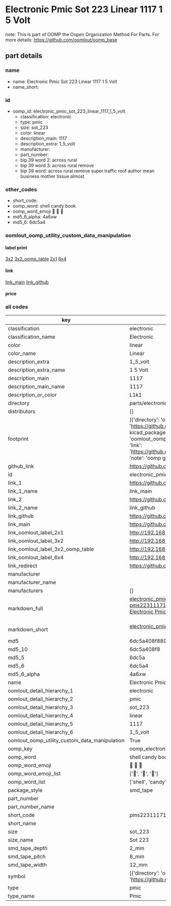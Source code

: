 # Electronic Pmic Sot 223 Linear 1117 1 5 Volt  

note: This is part of OOMP the Oopen Organization Method For Parts. For more details: https://github.com/oomlout/oomp_base

##  part details
  







### name
* name: Electronic Pmic Sot 223 Linear 1117 1 5 Volt
* name_short: 
### id
* oomp_id: electronic_pmic_sot_223_linear_1117_1_5_volt
  * classification: electronic
  * type: pmic
  * size: sot_223
  * color: linear
  * description_main: 1117
  * description_extra: 1_5_volt
  * manufacturer: 
  * part_number: 
  * bip 39 word 2: across rural
  * bip 39 word 3: across rural remove
  * bip 39 word: across rural remove super traffic roof author mean business mother tissue almost

### other_codes
* short_code: 
* oomp_word: shell candy book
* oomp_word_emoji :shell: :candy: :book:
* md5_6_alpha: 4a6xw
* md5_6: 6dc5a4






### oomlout_oomp_utility_custom_data_manipulation
#### label print
[3x2](http://192.168.1.245:1112/?label=oomp%204a6xw)
[3x2_oomp_table](http://192.168.1.108:1112/?label=oomp%204a6xw)
[2x1](http://192.168.1.242:1112/?label=oomp%204a6xw)
[6x4](http://192.168.1.55:1112/?label=oomp%204a6xw)    

#### link

[link_main](https://github.com/oomlout/oomlout_oomp_version_1_messy/tree/main/parts/electronic_pmic_sot_223_linear_1117_1_5_volt) [link_github](https://github.com/oomlout/oomlout_oomp_version_1_messy/tree/main/parts/electronic_pmic_sot_223_linear_1117_1_5_volt)                             

#### price







### all codes 
| key | value |  
| --- | --- |  
| classification | electronic |  
| classification_name | Electronic |  
| color | linear |  
| color_name | Linear |  
| description_extra | 1_5_volt |  
| description_extra_name | 1 5 Volt |  
| description_main | 1117 |  
| description_main_name | 1117 |  
| description_or_color | L1k1 |  
| directory | parts/electronic_pmic_sot_223_linear_1117_1_5_volt |  
| distributors | [] |  
| footprint | [{'directory': 'oomlout_oomp_footprint_bot/footprints/kicad_package_to_sot_smd_sot_223_3_tabpin2//working/working.kicad_mod', 'index': 0, 'link': 'https://github.com/oomlout/oomlout_oomp_footprint_bot/tree/main/foootprntss/kicad_package_to_sot_smd_sot_223_3_tabpin2', 'note': 'source footprint kicad_package_to_sot_smd_sot_223_3_tabpin2', 'oomp_key': 'oomp_kicad_package_to_sot_smd_sot_223_3_tabpin2'}, {'directory': 'oomlout_oomp_footprint_bot/footprints/oomlout_oomlout_oomp_part_footprints_pms22311171d5v_electronic_pmic_sot_223_linear_1117_1_5_volt//working/working.kicad_mod', 'index': 1, 'link': 'https://github.com/oomlout/oomlout_oomp_footprint_bot/tree/main/foootprntss/oomlout_oomlout_oomp_part_footprints_pms22311171d5v_electronic_pmic_sot_223_linear_1117_1_5_volt', 'note': 'oomp generated footprint', 'oomp_key': 'oomp_oomlout_oomlout_oomp_part_footprints_pms22311171d5v_electronic_pmic_sot_223_linear_1117_1_5_volt'}] |  
| github_link | https://github.com/oomlout/oomlout_oomp_part_src/tree/main/parts/electronic_pmic_sot_223_linear_1117_1_5_volt |  
| id | electronic_pmic_sot_223_linear_1117_1_5_volt |  
| link_1 | https://github.com/oomlout/oomlout_oomp_version_1_messy/tree/main/parts/electronic_pmic_sot_223_linear_1117_1_5_volt |  
| link_1_name | link_main |  
| link_2 | https://github.com/oomlout/oomlout_oomp_version_1_messy/tree/main/parts/electronic_pmic_sot_223_linear_1117_1_5_volt |  
| link_2_name | link_github |  
| link_github | https://github.com/oomlout/oomlout_oomp_version_1_messy/tree/main/parts/electronic_pmic_sot_223_linear_1117_1_5_volt |  
| link_main | https://github.com/oomlout/oomlout_oomp_version_1_messy/tree/main/parts/electronic_pmic_sot_223_linear_1117_1_5_volt |  
| link_oomlout_label_2x1 | http://192.168.1.242:1112/?label=oomp%204a6xw |  
| link_oomlout_label_3x2 | http://192.168.1.245:1112/?label=oomp%204a6xw |  
| link_oomlout_label_3x2_oomp_table | http://192.168.1.108:1112/?label=oomp%204a6xw |  
| link_oomlout_label_6x4 | http://192.168.1.55:1112/?label=oomp%204a6xw |  
| link_redirect | https://github.com/oomlout/oomlout_oomp_version_1_messy/tree/main/parts/electronic_pmic_sot_223_linear_1117_1_5_volt |  
| manufacturer |  |  
| manufacturer_name |  |  
| manufacturers | [] |  
| markdown_full | [electronic_pmic_sot_223_linear_1117_1_5_volt](none)<br>[pms22311171d5v](none)<br>[Electronic Pmic Sot 223 Linear 1117 1 5 Volt](none)<br><br> |  
| markdown_short | [electronic_pmic_sot_223_linear_1117_1_5_volt](none)<br><br> |  
| md5 | 6dc5a408f889c1eeeef36d9b6bef6012 |  
| md5_10 | 6dc5a408f8 |  
| md5_5 | 6dc5a |  
| md5_6 | 6dc5a4 |  
| md5_6_alpha | 4a6xw |  
| name | Electronic Pmic Sot 223 Linear 1117 1 5 Volt |  
| oomlout_detail_hierarchy_1 | electronic |  
| oomlout_detail_hierarchy_2 | pmic |  
| oomlout_detail_hierarchy_3 | sot_223 |  
| oomlout_detail_hierarchy_4 | linear |  
| oomlout_detail_hierarchy_5 | 1117 |  
| oomlout_detail_hierarchy_6 | 1_5_volt |  
| oomlout_oomp_utility_custom_data_manipulation | True |  
| oomp_key | oomp_electronic_pmic_sot_223_linear_1117_1_5_volt |  
| oomp_word | shell candy book |  
| oomp_word_emoji | :shell: :candy: :book: |  
| oomp_word_emoji_list | [':shell:', ':candy:', ':book:'] |  
| oomp_word_list | ['shell', 'candy', 'book'] |  
| package_style | smd_tape |  
| part_number |  |  
| part_number_name |  |  
| short_code | pms22311171d5v |  
| short_name |  |  
| size | sot_223 |  
| size_name | Sot 223 |  
| smd_tape_depth | 2_mm |  
| smd_tape_pitch | 8_mm |  
| smd_tape_width | 12_mm |  
| symbol | [{'directory': 'oomlout_oomp_symbol_bot/symbols/kicad_regulator_linear_ap1117_15//working/working.kicad_sym', 'index': 0, 'link': 'https://github.com/oomlout/oomlout_oomp_symbol_bot/tree/main/symbols/kicad_regulator_linear_ap1117_15', 'oomp_key': 'oomp_kicad_regulator_linear_ap1117_15'}] |  
| type | pmic |  
| type_name | Pmic |  
